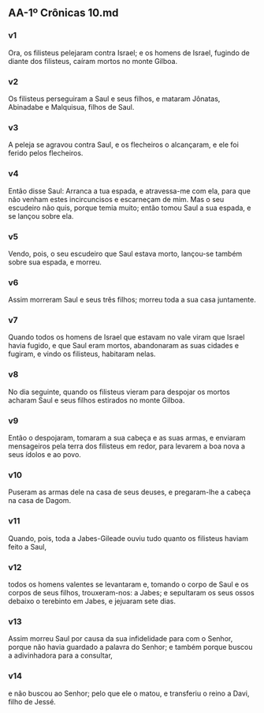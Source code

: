 ## AA-1º Crônicas 10.md
### v1
 Ora, os filisteus pelejaram contra Israel; e os homens de Israel, fugindo de diante dos filisteus, caíram mortos no monte Gilboa.
### v2
 Os filisteus perseguiram a Saul e seus filhos, e mataram Jônatas, Abinadabe e Malquisua, filhos de Saul.
### v3
 A peleja se agravou contra Saul, e os flecheiros o alcançaram, e ele foi ferido pelos flecheiros.
### v4
 Então disse Saul: Arranca a tua espada, e atravessa-me com ela, para que não venham estes incircuncisos e escarneçam de mim. Mas o seu escudeiro não quis, porque temia muito; então tomou Saul a sua espada, e se lançou sobre ela.
### v5
 Vendo, pois, o seu escudeiro que Saul estava morto, lançou-se também sobre sua espada, e morreu.
### v6
 Assim morreram Saul e seus três filhos; morreu toda a sua casa juntamente.
### v7
 Quando todos os homens de Israel que estavam no vale viram que Israel havia fugido, e que Saul eram mortos, abandonaram as suas cidades e fugiram, e vindo os filisteus, habitaram nelas.
### v8
 No dia seguinte, quando os filisteus vieram para despojar os mortos acharam Saul e seus filhos estirados no monte Gilboa.
### v9
 Então o despojaram, tomaram a sua cabeça e as suas armas, e enviaram mensageiros pela terra dos filisteus em redor, para levarem a boa nova a seus ídolos e ao povo.
### v10
 Puseram as armas dele na casa de seus deuses, e pregaram-lhe a cabeça na casa de Dagom.
### v11
 Quando, pois, toda a Jabes-Gileade ouviu tudo quanto os filisteus haviam feito a Saul,
### v12
 todos os homens valentes se levantaram e, tomando o corpo de Saul e os corpos de seus filhos, trouxeram-nos: a Jabes; e sepultaram os seus ossos debaixo o terebinto em Jabes, e jejuaram sete dias.
### v13
 Assim morreu Saul por causa da sua infidelidade para com o Senhor, porque não havia guardado a palavra do Senhor; e também porque buscou a adivinhadora para a consultar,
### v14
 e não buscou ao Senhor; pelo que ele o matou, e transferiu o reino a Davi, filho de Jessé.

